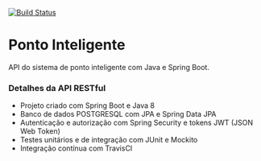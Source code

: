 [![Build Status](https://travis-ci.com/gugaperdigao/ponto-inteligente-api.svg?branch=master)](https://travis-ci.com/gugaperdigao/ponto-inteligente-api)

# Ponto Inteligente

API do sistema de ponto inteligente com Java e Spring Boot.
### Detalhes da API RESTful

* Projeto criado com Spring Boot e Java 8
* Banco de dados POSTGRESQL com JPA e Spring Data JPA
* Autenticação e autorização com Spring Security e tokens JWT (JSON Web Token)
* Testes unitários e de integração com JUnit e Mockito
* Integração contínua com TravisCI
